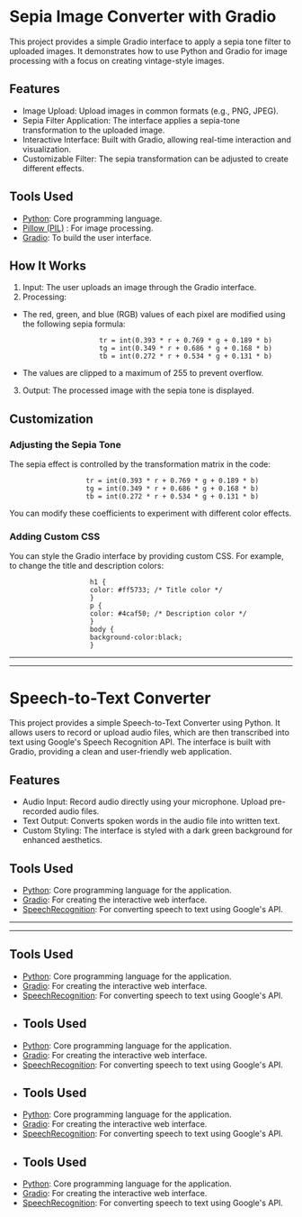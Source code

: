 # Sepia Image Converter with Gradio
This project provides a simple Gradio interface to apply a sepia tone filter to uploaded images. It demonstrates how to use Python and Gradio for image processing with a focus on creating vintage-style images.

## Features
- Image Upload: Upload images in common formats (e.g., PNG, JPEG).
- Sepia Filter Application: The interface applies a sepia-tone transformation to the uploaded image.
- Interactive Interface: Built with Gradio, allowing real-time interaction and visualization.
- Customizable Filter: The sepia transformation can be adjusted to create different effects.

## Tools Used
- [Python](https://www.python.org/): Core programming language.
- [Pillow (PIL)](https://pypi.org/project/pillow/) : For image processing.
- [Gradio](https://www.gradio.app/): To build the user interface.

## How It Works
1. Input: The user uploads an image through the Gradio interface.
2. Processing:
- The red, green, and blue (RGB) values of each pixel are modified using the following sepia formula:

                         tr = int(0.393 * r + 0.769 * g + 0.189 * b)
                         tg = int(0.349 * r + 0.686 * g + 0.168 * b)
                         tb = int(0.272 * r + 0.534 * g + 0.131 * b)
  
- The values are clipped to a maximum of 255 to prevent overflow.
3. Output: The processed image with the sepia tone is displayed.
  
## Customization
### Adjusting the Sepia Tone
The sepia effect is controlled by the transformation matrix in the code:

                       tr = int(0.393 * r + 0.769 * g + 0.189 * b)
                       tg = int(0.349 * r + 0.686 * g + 0.168 * b)
                       tb = int(0.272 * r + 0.534 * g + 0.131 * b)
You can modify these coefficients to experiment with different color effects.                     
### Adding Custom CSS
You can style the Gradio interface by providing custom CSS. For example, to change the title and description colors:

                        h1 {
                        color: #ff5733; /* Title color */
                        }
                        p {
                        color: #4caf50; /* Description color */
                        }
                        body {
                        background-color:black;
                        }
***************************************************************************************************************************************
***************************************************************************************************************************************
# Speech-to-Text Converter
This project provides a simple Speech-to-Text Converter using Python. It allows users to record or upload audio files, which are then transcribed into text using Google's Speech Recognition API. The interface is built with Gradio, providing a clean and user-friendly web application.

## Features
- Audio Input:
Record audio directly using your microphone.
Upload pre-recorded audio files.
- Text Output:
Converts spoken words in the audio file into written text.
- Custom Styling:
The interface is styled with a dark green background for enhanced aesthetics.

## Tools Used
- [Python](https://www.python.org/): Core programming language for the application.
- [Gradio](https://www.gradio.app/): For creating the interactive web interface.
- [SpeechRecognition](https://pypi.org/project/SpeechRecognition/): For converting speech to text using Google's API.
*********************************************************************************************************************************
**********************************************************************************************************************************
## Tools Used
- [Python](https://www.python.org/): Core programming language for the application.
- [Gradio](https://www.gradio.app/): For creating the interactive web interface.
- [SpeechRecognition](https://pypi.org/project/SpeechRecognition/): For converting speech to text using Google's API.
- ## Tools Used
- [Python](https://www.python.org/): Core programming language for the application.
- [Gradio](https://www.gradio.app/): For creating the interactive web interface.
- [SpeechRecognition](https://pypi.org/project/SpeechRecognition/): For converting speech to text using Google's API.
- ## Tools Used
- [Python](https://www.python.org/): Core programming language for the application.
- [Gradio](https://www.gradio.app/): For creating the interactive web interface.
- [SpeechRecognition](https://pypi.org/project/SpeechRecognition/): For converting speech to text using Google's API.
- ## Tools Used
- [Python](https://www.python.org/): Core programming language for the application.
- [Gradio](https://www.gradio.app/): For creating the interactive web interface.
- [SpeechRecognition](https://pypi.org/project/SpeechRecognition/): For converting speech to text using Google's API.

